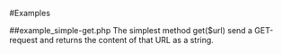 #Examples

##example_simple-get.php
The simplest method get($url) send a GET-request and returns the content of that URL as a string.